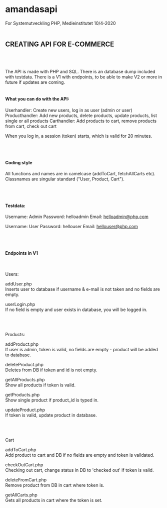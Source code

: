 # amandasapi

For Systemutveckling PHP, Medieinstitutet 10/4-2020
<br><br>

<h2>CREATING API FOR E-COMMERCE</h2>
<br><br>

The API is made with PHP and SQL. There is an database dump included with testdata. There is a V1 with endpoints, to be able to make 
V2 or more in future if updates are coming.
<br><br>

<h4>What you can do with the API:</h4>

Userhandler: Create new users, log in as user (admin or user)
Producthandler: Add new products, delete products, update products, list single or all products
Carthandler: Add products to cart, remove products from cart, check out cart


When you log in, a session (token) starts, which is valid for 20 minutes.


<br><br>

<h4>Coding style</h4>

All functions and names are in camelcase (addToCart, fetchAllCarts etc). Classnames are singular standard ("User, Product, Cart").

<br><br>


<h4>Testdata:</h4>

Username: Admin
Password: helloadmin
Email: helloadmin@php.com

Username: User
Password: hellouser
Email: hellouser@php.com

<br><br>



<H4>Endpoints in V1</h4>
<br>


Users:

addUser.php<br>
Inserts user to database if username & e-mail is not taken and no fields are empty.

userLogin.php<br>
If no field is empty and user exists in database, you will be logged in.

<br><br>

Products:

addProduct.php<br>
If user is admin, token is valid, no fields are empty - product will be added to database.

deleteProduct.php<br>
Deletes from DB if token and id is not empty.

getAllProducts.php<br>
Show all products if token is valid.

getProducts.php<br>
Show single product if product_id is typed in.

updateProduct.php<br>
If token is valid, update product in database.

<br><br>


Cart

addToCart.php<br>
Add product to cart and DB if no fields are empty and token is vaildated.

checkOutCart.php<br>
Checking out cart, change status in DB to 'checked out' if token is valid.

deleteFromCart.php<br>
Remove product from DB in cart where token is.

getAllCarts.php<br>
Gets all products in cart where the token is set.



